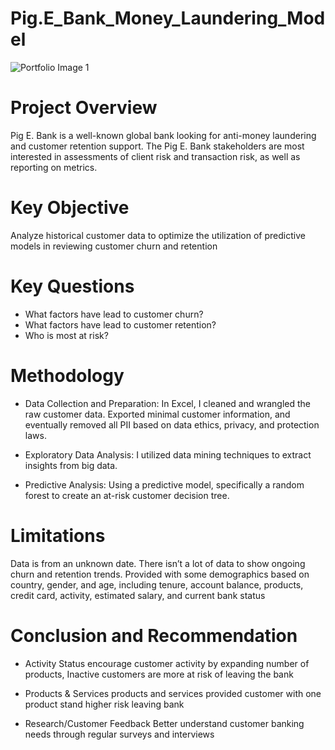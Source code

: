# Pig.E_Bank_Money_Laundering_Model


<div class="col-md-4 mb-4">
                        <img src="img/Pig E.Bank.jpg" class="img-fluid rounded zoomable" alt="Portfolio Image 1">
                    </a>



 # Project Overview
Pig E. Bank is a well-known global bank looking for anti-money laundering and customer retention support. The Pig E. Bank stakeholders are most interested in assessments of client risk and transaction risk, as well as reporting on metrics.

# Key Objective
Analyze historical customer data to optimize the utilization of predictive models in reviewing customer churn and retention

# Key Questions 
- What factors have lead to customer churn?
- What factors have lead to customer retention?
- Who is most at risk?

# Methodology
- Data Collection and Preparation: In Excel, I cleaned and wrangled the raw customer data. Exported minimal customer information, and eventually removed all PII based on data ethics, privacy, and protection laws.

- Exploratory Data Analysis: I utilized data mining techniques to extract insights from big data.

- Predictive Analysis: Using a predictive model, specifically a random forest to create an at-risk customer decision tree.

# Limitations
Data is from an unknown date. There isn’t a lot of data to show ongoing churn and retention trends. Provided with some demographics based on country, gender, and age, including tenure, account balance, products, credit card, activity, estimated salary, and current bank status

# Conclusion and Recommendation
 - Activity Status
 encourage customer activity by expanding number of products, Inactive customers are more at risk of leaving the bank

 - Products & Services
 products and services provided customer with one product stand higher risk leaving bank 

 - Research/Customer Feedback
 Better understand customer banking needs through regular surveys and interviews


